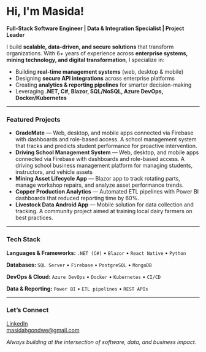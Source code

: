 <h1>Hi, I'm Masida! <br/></h1>

<p><strong>Full-Stack Software Engineer | Data &amp; Integration Specialist | Project Leader</strong></p>

<p>
  I build <strong>scalable, data-driven, and secure solutions</strong> that transform organizations.
  With 6+ years of experience across <strong>enterprise systems, mining technology, and digital transformation</strong>, I specialize in:
</p>

<ul>
  <li>Building <strong>real-time management systems</strong> (web, desktop &amp; mobile)</li>
  <li>Designing <strong>secure API integrations</strong> across enterprise platforms</li>
  <li>Creating <strong>analytics &amp; reporting pipelines</strong> for smarter decision-making</li>
  <li>Leveraging <strong>.NET, C#, Blazor, SQL/NoSQL, Azure DevOps, Docker/Kubernetes</strong></li>
</ul>

<hr/>

<h3>Featured Projects</h3>
<ul>
  <li>
    <strong>GradeMate</strong> — Web, desktop, and mobile apps connected via Firebase with dashboards and role-based access. A school management system that tracks and predicts student performance for proactive intervention.
  </li>
  <li>
    <strong>Driving School Management System</strong> — Web, desktop, and mobile apps connected via Firebase with dashboards and role-based access. A driving school business management platform for managing students, instructors, and vehicle assets
  </li>
  <li>
    <strong>Mining Asset Lifecycle App</strong> — Blazor app to track rotating parts, manage workshop repairs, and analyze asset performance trends.
  </li>
  <li>
    <strong>Copper Production Analytics</strong> — Automated ETL pipelines with Power BI dashboards that reduced reporting time by 60%.
  </li>
  <li>
    <strong>Livestock Data Android App</strong> — Mobile solution for data collection and tracking. A community project aimed at training local dairy farmers on best practices.
  </li>
</ul>

<hr/>

<h3>Tech Stack</h3>

<p><strong>Languages &amp; Frameworks:</strong>
  <code>.NET (C#)</code> • <code>Blazor</code> • <code>React Native</code> • <code>Python</code>
</p>
<p><strong>Databases:</strong>
  <code>SQL Server</code> • <code>Firebase</code> • <code>PostgreSQL</code> • <code>MongoDB</code>
</p>
<p><strong>DevOps &amp; Cloud:</strong>
  <code>Azure DevOps</code> • <code>Docker</code> • <code>Kubernetes</code> • <code>CI/CD</code>
</p>
<p><strong>Data &amp; Reporting:</strong>
  <code>Power BI</code> • <code>ETL pipelines</code> • <code>REST APIs</code>
</p>

<hr/>

<h3>Let’s Connect</h3>
<p>
  <a href="https://www.linkedin.com/in/masidagondwe" target="_blank" rel="noopener noreferrer">LinkedIn</a><br/>
  <!--<a href="https://medium.com/@masidagondwe" target="_blank" rel="noopener noreferrer">Medium</a><br/>-->
  <a href="mailto:masidagondwe@gmail.com">masidahgondwe@gmail.com</a>
</p>

<p><em>Always building at the intersection of software, data, and business impact.</em></p>

[linkedin]: https://www.linkedin.com/in/masidagondwe/

